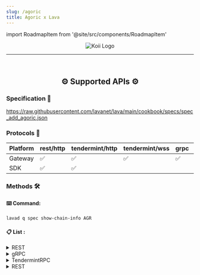 ```yaml
---
slug: /agoric
title: Agoric x Lava
---
```


import RoadmapItem from '@site/src/components/RoadmapItem'

<center>

![Koii Logo](/img/chains/agoric_logo.svg)

</center>

[<RoadmapItem icon="⛏️" title="Get RPC" description="Get access to Lava's Web3 APIs and start building on the network with ease"/>](/agoric-dev)

[<RoadmapItem icon="🚀" title="Run an RPC Node" description="Become a part of Lava's network by running your own RPC node and accessing Web3 APIs seamlessly"/>](/agoric-node)

<hr />
<br />

<center>

## ⚙️ Supported APIs ⚙️

</center>

### Specification 📑

https://raw.githubusercontent.com/lavanet/lava/main/cookbook/specs/spec_add_agoric.json


### Protocols 🔗

| Platform  |  rest/http | tendermint/http | tendermint/wss |    grpc | webgrpc |
| --------- | -------- | ------------- | -----------------|---------|---------|
| Gateway   | ✅       | ✅            | ✅               | ✅      |   ✅    |
| SDK       | ✅       | ✅            |                  |         |    ✅   |

### Methods 🛠️

#### ⌨️ Command:

```bash
lavad q spec show-chain-info AGR
```

#### 📋 List :

<details>
<summary> REST </summary>

  - /agoric/swingset/egress/{peer}
  - /agoric/swingset/mailbox/{peer}
  - /agoric/swingset/params
  - /agoric/vbank/params
  - /agoric/vbank/state
  - /agoric/vstorage/children/{path}
  - /agoric/vstorage/data/{path}
  - /cosmos/auth/v1beta1/account_info/{address}
  - /cosmos/auth/v1beta1/accounts
  - /cosmos/auth/v1beta1/accounts/{address}
  - /cosmos/auth/v1beta1/address_by_id/{id}
  - /cosmos/auth/v1beta1/bech32
  - /cosmos/auth/v1beta1/bech32/{address_bytes}
  - /cosmos/auth/v1beta1/bech32/{address_string}
  - /cosmos/auth/v1beta1/module_accounts
  - /cosmos/auth/v1beta1/module_accounts/{name}
  - /cosmos/auth/v1beta1/params
  - /cosmos/authz/v1beta1/grants
  - /cosmos/authz/v1beta1/grants/grantee/{grantee}
  - /cosmos/authz/v1beta1/grants/granter/{granter}
  - /cosmos/bank/v1beta1/balances/{address}
  - /cosmos/bank/v1beta1/balances/{address}/by_denom
  - /cosmos/bank/v1beta1/balances/{address}/{denom}
  - /cosmos/bank/v1beta1/base_denom
  - /cosmos/bank/v1beta1/denom_owners/{denom}
  - /cosmos/bank/v1beta1/denoms_metadata
  - /cosmos/bank/v1beta1/denoms_metadata/{denom}
  - /cosmos/bank/v1beta1/params
  - /cosmos/bank/v1beta1/send_enabled
  - /cosmos/bank/v1beta1/spendable_balances/{address}
  - /cosmos/bank/v1beta1/spendable_balances/{address}/by_denom
  - /cosmos/bank/v1beta1/supply
  - /cosmos/bank/v1beta1/supply/by_denom
  - /cosmos/bank/v1beta1/supply/{denom}
  - /cosmos/bank/v1beta1/supply_without_offset
  - /cosmos/bank/v1beta1/supply_without_offset/{denom}
  - /cosmos/base/node/v1beta1/config
  - /cosmos/base/reflection/v1beta1/app_descriptor/authn
  - /cosmos/base/reflection/v1beta1/app_descriptor/chain
  - /cosmos/base/reflection/v1beta1/app_descriptor/codec
  - /cosmos/base/reflection/v1beta1/app_descriptor/configuration
  - /cosmos/base/reflection/v1beta1/app_descriptor/query_services
  - /cosmos/base/reflection/v1beta1/app_descriptor/tx_descriptor
  - /cosmos/base/reflection/v1beta1/interfaces
  - /cosmos/base/reflection/v1beta1/interfaces/{interface_name}/implementations
  - /cosmos/base/tendermint/v1beta1/abci_query
  - /cosmos/base/tendermint/v1beta1/blocks/latest
  - /cosmos/base/tendermint/v1beta1/blocks/{height}
  - /cosmos/base/tendermint/v1beta1/node_info
  - /cosmos/base/tendermint/v1beta1/syncing
  - /cosmos/base/tendermint/v1beta1/validatorsets/latest
  - /cosmos/base/tendermint/v1beta1/validatorsets/{height}
  - /cosmos/distribution/v1beta1/community_pool
  - /cosmos/distribution/v1beta1/delegators/{delegator_address}/rewards
  - /cosmos/distribution/v1beta1/delegators/{delegator_address}/rewards/{validator_address}
  - /cosmos/distribution/v1beta1/delegators/{delegator_address}/validators
  - /cosmos/distribution/v1beta1/delegators/{delegator_address}/withdraw_address
  - /cosmos/distribution/v1beta1/params
  - /cosmos/distribution/v1beta1/validators/{validator_address}/commission
  - /cosmos/distribution/v1beta1/validators/{validator_address}/outstanding_rewards
  - /cosmos/distribution/v1beta1/validators/{validator_address}/slashes
  - /cosmos/evidence/v1beta1/evidence
  - /cosmos/evidence/v1beta1/evidence/{evidence_hash}
  - /cosmos/evidence/v1beta1/evidence/{hash}
  - /cosmos/feegrant/v1beta1/allowance/{granter}/{grantee}
  - /cosmos/feegrant/v1beta1/allowances/{grantee}
  - /cosmos/feegrant/v1beta1/issued/{granter}
  - /cosmos/gov/v1/params/{params_type}
  - /cosmos/gov/v1/proposals
  - /cosmos/gov/v1/proposals/{proposal_id}
  - /cosmos/gov/v1/proposals/{proposal_id}/deposits
  - /cosmos/gov/v1/proposals/{proposal_id}/deposits/{depositor}
  - /cosmos/gov/v1/proposals/{proposal_id}/tally
  - /cosmos/gov/v1/proposals/{proposal_id}/votes
  - /cosmos/gov/v1/proposals/{proposal_id}/votes/{voter}
  - /cosmos/gov/v1beta1/params/{params_type}
  - /cosmos/gov/v1beta1/proposals
  - /cosmos/gov/v1beta1/proposals/{proposal_id}
  - /cosmos/gov/v1beta1/proposals/{proposal_id}/deposits
  - /cosmos/gov/v1beta1/proposals/{proposal_id}/deposits/{depositor}
  - /cosmos/gov/v1beta1/proposals/{proposal_id}/tally
  - /cosmos/gov/v1beta1/proposals/{proposal_id}/votes
  - /cosmos/gov/v1beta1/proposals/{proposal_id}/votes/{voter}
  - /cosmos/mint/v1beta1/annual_provisions
  - /cosmos/mint/v1beta1/inflation
  - /cosmos/mint/v1beta1/params
  - /cosmos/params/v1beta1/params
  - /cosmos/slashing/v1beta1/params
  - /cosmos/slashing/v1beta1/signing_infos
  - /cosmos/slashing/v1beta1/signing_infos/{cons_address}
  - /cosmos/staking/v1beta1/delegations/{delegator_addr}
  - /cosmos/staking/v1beta1/delegators/{delegator_addr}/redelegations
  - /cosmos/staking/v1beta1/delegators/{delegator_addr}/unbonding_delegations
  - /cosmos/staking/v1beta1/delegators/{delegator_addr}/validators
  - /cosmos/staking/v1beta1/delegators/{delegator_addr}/validators/{validator_addr}
  - /cosmos/staking/v1beta1/historical_info/{height}
  - /cosmos/staking/v1beta1/params
  - /cosmos/staking/v1beta1/pool
  - /cosmos/staking/v1beta1/validators
  - /cosmos/staking/v1beta1/validators/{validator_addr}
  - /cosmos/staking/v1beta1/validators/{validator_addr}/delegations
  - /cosmos/staking/v1beta1/validators/{validator_addr}/delegations/{delegator_addr}
  - /cosmos/staking/v1beta1/validators/{validator_addr}/delegations/{delegator_addr}/unbonding_delegation
  - /cosmos/staking/v1beta1/validators/{validator_addr}/unbonding_delegations
  - /cosmos/tx/v1beta1/txs
  - /cosmos/tx/v1beta1/txs/block/{height}
  - /cosmos/tx/v1beta1/txs/{hash}
  - /cosmos/upgrade/v1beta1/applied_plan/{name}
  - /cosmos/upgrade/v1beta1/current_plan
  - /cosmos/upgrade/v1beta1/module_versions
  - /cosmos/upgrade/v1beta1/upgraded_consensus_state/{last_height}
  - /node_info
  - /syncing
  - /validatorsets/latest
  - /validatorsets/{height}
  - /ibc/apps/interchain_accounts/controller/v1/params
  - /ibc/apps/interchain_accounts/host/v1/params
  - /ibc/apps/router/v1/params
  - /ibc/apps/transfer/v1/channels/{channel_id}/ports/{port_id}/escrow_address
  - /ibc/apps/transfer/v1/denom_hashes/{trace}
  - /ibc/apps/transfer/v1/denom_traces
  - /ibc/apps/transfer/v1/denom_traces/{hash}
  - /ibc/apps/transfer/v1/params
  - /ibc/client/v1/params
  - /ibc/core/channel/v1/channels
  - /ibc/core/channel/v1/channels/{channel_id}/ports/{port_id}
  - /ibc/core/channel/v1/channels/{channel_id}/ports/{port_id}/client_state
  - /ibc/core/channel/v1/channels/{channel_id}/ports/{port_id}/consensus_state/revision/{revision_number}/height/{revision_height}
  - /ibc/core/channel/v1/channels/{channel_id}/ports/{port_id}/next_sequence
  - /ibc/core/channel/v1/channels/{channel_id}/ports/{port_id}/packet_acknowledgements
  - /ibc/core/channel/v1/channels/{channel_id}/ports/{port_id}/packet_acks/{sequence}
  - /ibc/core/channel/v1/channels/{channel_id}/ports/{port_id}/packet_commitments
  - /ibc/core/channel/v1/channels/{channel_id}/ports/{port_id}/packet_commitments/{packet_ack_sequences}/unreceived_acks
  - /ibc/core/channel/v1/channels/{channel_id}/ports/{port_id}/packet_commitments/{packet_commitment_sequences}/unreceived_packets
  - /ibc/core/channel/v1/channels/{channel_id}/ports/{port_id}/packet_commitments/{sequence}
  - /ibc/core/channel/v1/channels/{channel_id}/ports/{port_id}/packet_receipts/{sequence}
  - /ibc/core/channel/v1/connections/{connection}/channels
  - /ibc/core/client/v1/client_states
  - /ibc/core/client/v1/client_states/{client_id}
  - /ibc/core/client/v1/client_status/{client_id}
  - /ibc/core/client/v1/consensus_states/{client_id}
  - /ibc/core/client/v1/consensus_states/{client_id}/heights
  - /ibc/core/client/v1/consensus_states/{client_id}/revision/{revision_number}/height/{revision_height}
  - /ibc/core/client/v1/params
  - /ibc/core/client/v1/upgraded_client_states
  - /ibc/core/client/v1/upgraded_consensus_states
  - /ibc/core/connection/v1/client_connections/{client_id}
  - /ibc/core/connection/v1/connections
  - /ibc/core/connection/v1/connections/{connection_id}
  - /ibc/core/connection/v1/connections/{connection_id}/client_state
  - /ibc/core/connection/v1/connections/{connection_id}/consensus_state/revision/{revision_number}/height/{revision_height}
  - /ibc/core/connection/v1/params
  - /blocks/latest
  - /txs
  - /txs/{hash}
  - /bank/balances/{address}
  - /bank/total
  - /bank/total/{denomination}
  - /auth/accounts/{address}
  - /staking/delegators/{delegatorAddr}/delegations
  - /staking/delegators/{delegatorAddr}/delegations/{validatorAddr}
  - /staking/delegators/{delegatorAddr}/unbonding_delegations
  - /staking/delegators/{delegatorAddr}/unbonding_delegations/{validatorAddr}
  - /staking/redelegations
  - /staking/delegators/{delegatorAddr}/validators
  - /staking/delegators/{delegatorAddr}/validators/{validatorAddr}
  - /staking/validators
  - /staking/validators/{validatorAddr}
  - /staking/validators/{validatorAddr}/unbonding_delegations
  - /staking/pool
  - /staking/parameters
  - /slashing/signing_infos
  - /slashing/parameters
  - /minting/parameters
  - /minting/inflation
  - /minting/annual-provisions
  - /staking/validators/{validatorAddr}/delegations
  - /gov/proposals
  - /gov/proposals/{proposalId}
  - /gov/proposals/{proposalId}/proposer
  - /gov/proposals/{proposalId}/deposits
  - /gov/proposals/{proposalId}/deposits/{depositor}
  - /gov/proposals/{proposalId}/votes
  - /gov/proposals/{proposalId}/votes/{voter}
  - /gov/proposals/{proposalId}/tally
  - /gov/parameters/deposit
  - /gov/parameters/tallying
  - /gov/parameters/voting
  - /distribution/delegators/{delegatorAddr}/rewards
  - /distribution/delegators/{delegatorAddr}/rewards/{validatorAddr}
  - /distribution/delegators/{delegatorAddr}/withdraw_address
  - /distribution/validators/{validatorAddr}
  - /distribution/validators/{validatorAddr}/outstanding_rewards
  - /distribution/validators/{validatorAddr}/rewards
  - /distribution/community_pool
  - /distribution/parameters

</details>

<details><summary>gRPC</summary>

  - agoric.swingset.Query/Egress
  - agoric.swingset.Query/Mailbox
  - agoric.swingset.Query/Params
  - agoric.vbank.Query/Params
  - agoric.vbank.Query/State
  - agoric.vstorage.Query/Children
  - agoric.vstorage.Query/Data
  - cosmos.auth.v1beta1.Query/Account
  - grpc.reflection.v1alpha.ServerReflection/ServerReflectionInfo
  - cosmos.auth.v1beta1.Query/Accounts
  - cosmos.auth.v1beta1.Query/ModuleAccountByName
  - cosmos.auth.v1beta1.Query/ModuleAccounts
  - cosmos.auth.v1beta1.Query/Params
  - cosmos.authz.v1beta1.Query/GranteeGrants
  - cosmos.authz.v1beta1.Query/GranterGrants
  - cosmos.authz.v1beta1.Query/Grants
  - cosmos.bank.v1beta1.Query/AllBalances
  - cosmos.bank.v1beta1.Query/Balance
  - cosmos.bank.v1beta1.Query/BaseDenom
  - cosmos.bank.v1beta1.Query/DenomMetadata
  - cosmos.bank.v1beta1.Query/DenomsMetadata
  - cosmos.bank.v1beta1.Query/Params
  - cosmos.bank.v1beta1.Query/SpendableBalances
  - cosmos.bank.v1beta1.Query/SupplyOf
  - cosmos.bank.v1beta1.Query/SupplyOfWithoutOffset
  - cosmos.bank.v1beta1.Query/TotalSupply
  - cosmos.bank.v1beta1.Query/TotalSupplyWithoutOffset
  - cosmos.base.tendermint.v1beta1.Service/GetBlockByHeight
  - cosmos.base.tendermint.v1beta1.Service/GetLatestBlock
  - cosmos.base.tendermint.v1beta1.Service/GetLatestValidatorSet
  - cosmos.base.tendermint.v1beta1.Service/GetNodeInfo
  - cosmos.base.tendermint.v1beta1.Service/GetSyncing
  - cosmos.base.tendermint.v1beta1.Service/GetValidatorSetByHeight
  - cosmos.distribution.v1beta1.Query/CommunityPool
  - cosmos.distribution.v1beta1.Query/DelegationRewards
  - cosmos.distribution.v1beta1.Query/DelegationTotalRewards
  - cosmos.distribution.v1beta1.Query/DelegatorValidators
  - cosmos.distribution.v1beta1.Query/DelegatorWithdrawAddress
  - cosmos.distribution.v1beta1.Query/Params
  - cosmos.distribution.v1beta1.Query/ValidatorCommission
  - cosmos.distribution.v1beta1.Query/ValidatorOutstandingRewards
  - cosmos.distribution.v1beta1.Query/ValidatorSlashes
  - cosmos.evidence.v1beta1.Query/AllEvidence
  - cosmos.evidence.v1beta1.Query/Evidence
  - cosmos.feegrant.v1beta1.Query/Allowance
  - cosmos.feegrant.v1beta1.Query/Allowances
  - cosmos.feegrant.v1beta1.Query/AllowancesByGranter
  - cosmos.gov.v1beta1.Query/Deposit
  - cosmos.gov.v1beta1.Query/Deposits
  - cosmos.gov.v1beta1.Query/Params
  - cosmos.gov.v1beta1.Query/Proposal
  - cosmos.gov.v1beta1.Query/Proposals
  - cosmos.gov.v1beta1.Query/TallyResult
  - cosmos.gov.v1beta1.Query/Vote
  - cosmos.gov.v1beta1.Query/Votes
  - cosmos.mint.v1beta1.Query/AnnualProvisions
  - cosmos.mint.v1beta1.Query/Inflation
  - cosmos.mint.v1beta1.Query/Params
  - cosmos.params.v1beta1.Query/Params
  - cosmos.slashing.v1beta1.Query/Params
  - cosmos.slashing.v1beta1.Query/SigningInfo
  - cosmos.slashing.v1beta1.Query/SigningInfos
  - cosmos.staking.v1beta1.Query/Delegation
  - cosmos.staking.v1beta1.Query/DelegatorDelegations
  - cosmos.staking.v1beta1.Query/DelegatorUnbondingDelegations
  - cosmos.staking.v1beta1.Query/DelegatorValidator
  - cosmos.staking.v1beta1.Query/DelegatorValidators
  - cosmos.staking.v1beta1.Query/HistoricalInfo
  - cosmos.staking.v1beta1.Query/Params
  - cosmos.staking.v1beta1.Query/Pool
  - cosmos.staking.v1beta1.Query/Redelegations
  - cosmos.staking.v1beta1.Query/UnbondingDelegation
  - cosmos.staking.v1beta1.Query/Validator
  - cosmos.staking.v1beta1.Query/ValidatorDelegations
  - cosmos.staking.v1beta1.Query/ValidatorUnbondingDelegations
  - cosmos.staking.v1beta1.Query/Validators
  - cosmos.tx.v1beta1.Service/BroadcastTx
  - cosmos.tx.v1beta1.Service/GetBlockWithTxs
  - cosmos.tx.v1beta1.Service/GetTx
  - cosmos.tx.v1beta1.Service/GetTxsEvent
  - cosmos.tx.v1beta1.Service/Simulate
  - cosmos.upgrade.v1beta1.Query/AppliedPlan
  - cosmos.upgrade.v1beta1.Query/CurrentPlan
  - cosmos.upgrade.v1beta1.Query/ModuleVersions
  - cosmos.upgrade.v1beta1.Query/UpgradedConsensusState
  - router.v1.Query.Params
  - ibc.applications.interchain_accounts.controller.v1.Query/Params
  - ibc.applications.interchain_accounts.host.v1.Query/Params
  - ibc.applications.transfer.v1.Query/DenomHash
  - ibc.applications.transfer.v1.Query/DenomTrace
  - ibc.applications.transfer.v1.Query/DenomTraces
  - ibc.applications.transfer.v1.Query/EscrowAddress
  - ibc.applications.transfer.v1.Query/Params
  - ibc.core.channel.v1.Query/Channel
  - ibc.core.channel.v1.Query/ChannelClientState
  - ibc.core.channel.v1.Query/ChannelConsensusState
  - ibc.core.channel.v1.Query/Channels
  - ibc.core.channel.v1.Query/ConnectionChannels
  - ibc.core.channel.v1.Query/NextSequenceReceive
  - ibc.core.channel.v1.Query/PacketAcknowledgement
  - ibc.core.channel.v1.Query/PacketAcknowledgements
  - ibc.core.channel.v1.Query/PacketCommitment
  - ibc.core.channel.v1.Query/PacketCommitments
  - ibc.core.channel.v1.Query/PacketReceipt
  - ibc.core.channel.v1.Query/UnreceivedAcks
  - ibc.core.channel.v1.Query/UnreceivedPackets
  - ibc.core.client.v1.Query/ClientParams
  - ibc.core.client.v1.Query/ClientState
  - ibc.core.client.v1.Query/ClientStates
  - ibc.core.client.v1.Query/ClientStatus
  - ibc.core.client.v1.Query/ConsensusState
  - ibc.core.client.v1.Query/ConsensusStateHeights
  - ibc.core.client.v1.Query/ConsensusStates
  - ibc.core.client.v1.Query/UpgradedClientState
  - ibc.core.client.v1.Query/UpgradedConsensusState
  - ibc.core.connection.v1.Query/ClientConnections
  - ibc.core.connection.v1.Query/Connection
  - ibc.core.connection.v1.Query/ConnectionClientState
  - ibc.core.connection.v1.Query/ConnectionConsensusState
  - ibc.core.connection.v1.Query/Connections

</details>

<details><summary> TendermintRPC </summary>

 - dump_consensus_state
 - abci_info
 - abci_query
 - block
 - block_by_hash
 - block_results
 - block_search
 - blockchain
 - broadcast_evidence
 - broadcast_tx_async
 - broadcast_tx_commit
 - broadcast_tx_sync
 - check_tx
 - commit
 - consensus_params
 - consensus_state
 - genesis
 - genesis_chunked
 - health
 - net_info
 - num_unconfirmed_txs
 - status
 - subscribe
 - tx
 - tx_search
 - unconfirmed_txs
 - unsubscribe
 - unsubscribe_all
 - validators

</details>

<details><summary> REST </summary>

  - /cosmos/tx/v1beta1/decode
  - /cosmos/tx/v1beta1/encode
  - /cosmos/tx/v1beta1/encode/amino
  - /cosmos/tx/v1beta1/simulate
  - /cosmos/tx/v1beta1/txs
  - /txs/encode
  - /txs/decode
  - /bank/accounts/{address}/transfers
  - /slashing/validators/{validatorAddr}/unjail
  - /staking/delegators/{delegatorAddr}/redelegations
  - /gov/proposals
  - /gov/proposals/param_change
  - /gov/proposals/{proposalId}/deposits
  - /gov/proposals/{proposalId}/votes
  - /distribution/delegators/{delegatorAddr}/rewards
  - /distribution/delegators/{delegatorAddr}/rewards/{validatorAddr}
  - /distribution/delegators/{delegatorAddr}/withdraw_address
  - /distribution/validators/{validatorAddr}/rewards

</details>